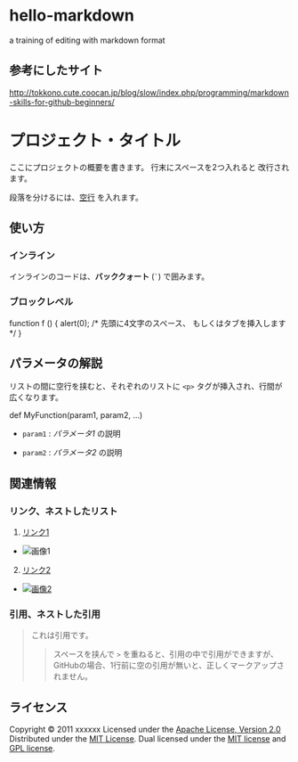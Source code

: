 hello-markdown
==============

a training of editing with markdown format

参考にしたサイト
--------------------
http://tokkono.cute.coocan.jp/blog/slow/index.php/programming/markdown-skills-for-github-beginners/


プロジェクト・タイトル
======================
ここにプロジェクトの概要を書きます。
行末にスペースを2つ入れると
改行されます。

段落を分けるには、[空行](http://example.com/) を入れます。

使い方
------
### インライン ###
インラインのコードは、**バッククォート** (`` ` ``) で囲みます。

### ブロックレベル ###
function f () {
	alert(0);  /* 先頭に4文字のスペース、
				  もしくはタブを挿入します */
}

パラメータの解説
----------------
リストの間に空行を挟むと、それぞれのリストに `<p>` タグが挿入され、行間が
広くなります。

def MyFunction(param1, param2, ...)

+   `param1` :
_パラメータ1_ の説明

+   `param2` :
_パラメータ2_ の説明

関連情報
--------
### リンク、ネストしたリスト
1. [リンク1](http://example.com/ "リンクのタイトル")
* ![画像1](http://github.com/unicorn.png "画像のタイトル")
2. [リンク2][link]
- [![画像2][image]](https://github.com/)

[link]: http://example.com/ "インデックス型のリンク"
[image]: http://github.com/github.png "インデックス型の画像"

### 引用、ネストした引用
> これは引用です。
>
> > スペースを挟んで `>` を重ねると、引用の中で引用ができますが、
> > GitHubの場合、1行前に空の引用が無いと、正しくマークアップされません。

ライセンス
----------
Copyright &copy; 2011 xxxxxx
Licensed under the [Apache License, Version 2.0][Apache]
Distributed under the [MIT License][mit].
Dual licensed under the [MIT license][MIT] and [GPL license][GPL].

[Apache]: http://www.apache.org/licenses/LICENSE-2.0
[MIT]: http://www.opensource.org/licenses/mit-license.php
[GPL]: http://www.gnu.org/licenses/gpl.html
